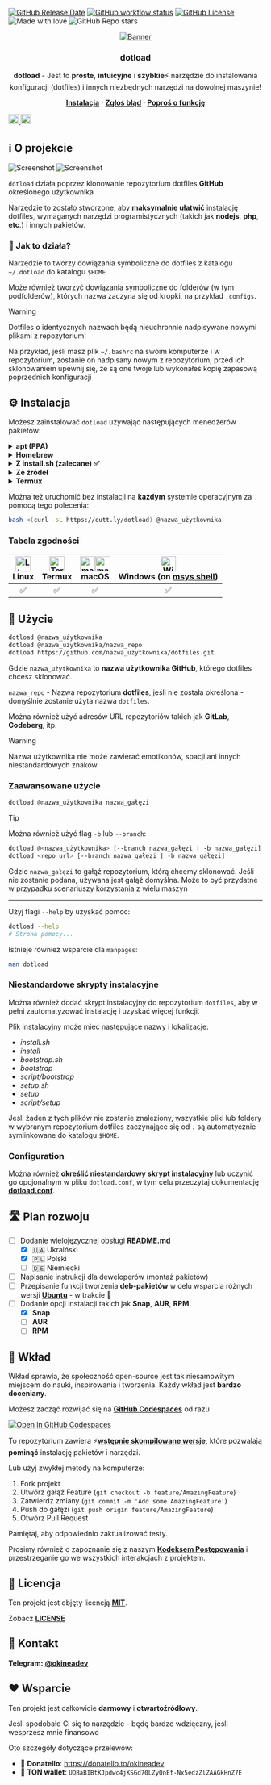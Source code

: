 <!-- markdownlint-disable no-inline-html first-line-h1 -->

[![GitHub Release Date][github-release-date]][github-release-page]
[![GitHub workflow status][github-workflow-status]][github-workflow-runs]
[![GitHub License][github-license]](../../LICENSE)
![Made with love][made-with-love]
![GitHub Repo stars][github-stars]

<!-- PROJECT LOGO -->
<div align="center">
  <a href="https://github.com/cli-stuff/dotload">
    <!-- https://docs.github.com/en/get-started/writing-on-github/getting-started-with-writing-and-formatting-on-github/basic-writing-and-formatting-syntax#specifying-the-theme-an-image-is-shown-to -->
    <picture>
      <source media="(prefers-color-scheme: dark)" srcset="../../public/banner-dark.png" alt="Banner">
      <source media="(prefers-color-scheme: light)" srcset="../../public/banner-light.png" alt="Banner">
      <img src="../../public/banner-dark.png" alt="Banner">
    </picture>
  </a>

  <h3 align="center">dotload</h3>

  <p align="center">
    <p>
    <b>dotload</b> - Jest to <b>proste</b>, <b>intuicyjne</b> i <b>szybkie</b>⚡ narzędzie do instalowania konfiguracji (dotfiles) i innych niezbędnych narzędzi na dowolnej maszynie!
    </p>
    <a href="#%EF%B8%8F-Instalacja"><b>Instalacja</b></a>
    ·
    <a href="https://github.com/cli-stuff/dotload/issues/new?labels=bug&template=bug_report.md"><b>Zgłoś błąd</b></a>
    ·
    <a href="https://github.com/cli-stuff/dotload/issues/new?labels=enhancement&template=feature_request.md"><b>Poproś o funkcję</b></a>
</div>

<a href="../../README.md"><img
  height="20"
  src="../../public/flag-us.png"
  alt="English">
</a>
<a href="../uk_UA/README.md"><img
  height="20"
  src="../../public/flag-ua.png"
  alt="Ukrainian">
</a>

## ℹ️ O projekcie

![Screenshot](../../public/screenshot-dark.png#gh-dark-mode-only)
![Screenshot](../../public/screenshot-light.png#gh-light-mode-only)

`dotload` działa poprzez klonowanie repozytorium dotfiles **GitHub** określonego użytkownika

Narzędzie to zostało stworzone, aby **maksymalnie ułatwić** instalację dotfiles, wymaganych narzędzi programistycznych (takich jak **nodejs**, **php**, **etc**.) i innych pakietów.

### 🤔 Jak to działa?

Narzędzie to tworzy dowiązania symboliczne do dotfiles z katalogu `~/.dotload` do katalogu `$HOME`

Może również tworzyć dowiązania symboliczne do folderów (w tym podfolderów), których nazwa zaczyna się od kropki, na przykład `.configs`.

> [!WARNING]
> Dotfiles o identycznych nazwach będą nieuchronnie nadpisywane nowymi plikami z repozytorium!

Na przykład, jeśli masz plik `~/.bashrc` na swoim komputerze i w repozytorium, zostanie on nadpisany nowym z repozytorium, przed ich sklonowaniem upewnij się, że są one twoje lub wykonałeś kopię zapasową poprzednich konfiguracji

## ⚙️ Instalacja

Możesz zainstalować `dotload` używając następujących menedżerów pakietów:

<details>
  <summary><b>apt (PPA)</b></summary>
  <br/>

  Dzięki tej metodzie będziesz również otrzymywać dalsze aktualizacje

  ```bash
  sudo add-apt-repository ppa:salumin/tools
  sudo apt update
  sudo apt install dotload
  ```

</details>

<details>
  <summary><b>Homebrew</b></summary>
  <br/>

  Za pomocą [**brew**](https://brew.sh/) można zainstalować to narzędzie na **macOS** (a także **Linux**)

  > ℹ️ Uwaga: Jeśli nie masz zainstalowanego [**brew**](https://brew.sh/), zainstaluj go **teraz** za pomocą tego polecenia:

  ```bash
  /bin/bash -c "$(curl -fsSL https://raw.githubusercontent.com/Homebrew/install/HEAD/install.sh)"
  ```

  <hr/>

  📥 **Instalacja**:

  ```bash
  brew tap okineadev/dotload
  brew install dotload
  ```

</details>

<details>
  <summary><b>Z install.sh (zalecane) ✅</b></summary>
  <br/>

  Dzięki tej metodzie można zainstalować **dotload** na prawie **każdym systemie**, włączając w to **Termux**

  📥 **Instalacja**:

  ```bash
  curl -sL https://cutt.ly/dotload-install | bash
  ```

  🗑️ **Deinstalacja**:

  ```bash
  sudo rm $PREFIX/bin/dotload && hash -r
  ```

  > ℹ️ Note: Jeśli chcesz usunąć to narzędzie z **Termux**, musisz uruchomić powyższe polecenie bez `sudo`

</details>

<details>
  <summary><b>Ze źródeł</b></summary>
  <br/>

  Dzięki tej metodzie można łatwo zmodyfikować instalację i mieć pewność bezpieczeństwa.

  Kroki instalacji ze źródeł:

  1. Sklonuj repozytorium

  ``bash
  git clone <https://github.com/cli-stuff/dotload.git> --depth=1

  ```

  2. Przejdź do folderu projektu

  ``bash
  cd dotload
  ```

  3. Zainstaluj narzędzia

  Jeśli nie masz zainstalowanego `make', musisz go zainstalować:

  ``bash
  sudo apt install make

  ```

  Istnieje również wsparcie dla [**task**](https://taskfile.dev/).

  📥 **Instalacja**:

  ```bash
  make install
  ```

  > 💡 Wskazówka: Jeśli wolisz używać bardziej nowoczesnego [**task**](https://taskfile.dev/) zamiast [**GNU make**](https://www.gnu.org/software/make/) , możesz użyć tego polecenia:

  ```bash
  task install
  ```

  🗑️ **Odinstalowywanie**:

  ```bash
  make uninstall
  # Or
  task uninstall
  ```

</details>

<details>
  <summary><b>Termux</b></summary>
  <br/>

  Dzięki tej metodzie będziesz również otrzymywać dalsze aktualizacje

  ```bash
  # Add Termux User Repository
  pkg install tur-repo
  pkg update && pkg install dotload
  ```

</details>

Można też uruchomić bez instalacji na **każdym** systemie operacyjnym za pomocą tego polecenia:

```bash
bash <(curl -sL https://cutt.ly/dotload) @nazwa_użytkownika
```

### Tabela zgodności

| <div><img src="https://upload.wikimedia.org/wikipedia/commons/f/f1/Icons8_flat_linux.svg" alt="Linux logo" width="30"/></div> **Linux** | <div><img src="https://upload.wikimedia.org/wikipedia/commons/b/b5/Termux.svg" alt="Termux logo" width="30"/></div> **Termux** | <div><img src="../../public/macos-dark-logo.svg#gh-light-mode-only" alt="macOS logo" width="30"/><img src="../../public/macos-light-logo.svg#gh-dark-mode-only" alt="macOS logo" width="30"/></div> **macOS** | <div><img src="https://github.com/cli-stuff/dotload/assets/81070564/99544c04-51e7-41b5-95f7-0828cfc97617" alt="Windows logo" width="30"/></div> **Windows** (on [msys shell](https://www.msys2.org/)) |
| :-: | :-: | :-: | :-: |
| ✅ | ✅ | ✅ | ✅ |

## 🚀 Użycie

```bash
dotload @nazwa_użytkownika
dotload @nazwa_użytkownika/nazwa_repo
dotload https://github.com/nazwa_użytkownika/dotfiles.git
```

Gdzie `nazwa_użytkownika` to **nazwa użytkownika GitHub**, którego dotfiles chcesz sklonować.

`nazwa_repo` - Nazwa repozytorium **dotfiles**, jeśli nie została określona - domyślnie zostanie użyta nazwa `dotfiles`.

Można również użyć adresów URL repozytoriów takich jak **GitLab**, **Codeberg**, itp.

> [!WARNING]
> Nazwa użytkownika nie może zawierać emotikonów, spacji ani innych niestandardowych znaków.

### Zaawansowane użycie

```bash
dotload @nazwa_użytkownika nazwa_gałęzi
```

> [!TIP]
> Można również użyć flag `-b` lub `--branch`:

```bash
dotload @<nazwa_użytkownika> [--branch nazwa_gałęzi | -b nazwa_gałęzi]
dotload <repo_url> [--branch nazwa_gałęzi | -b nazwa_gałęzi]
```

Gdzie `nazwa_gałęzi` to gałąź repozytorium, którą chcemy sklonować. Jeśli nie zostanie podana, używana jest gałąź domyślna. Może to być przydatne w przypadku scenariuszy korzystania z wielu maszyn

---

Użyj flagi `--help` by uzyskać pomoc:

```bash
dotload --help
# Strona pomocy...
```

Istnieje również wsparcie dla `manpages`:

```bash
man dotload
```

### Niestandardowe skrypty instalacyjne

Można również dodać skrypt instalacyjny do repozytorium `dotfiles`, aby w pełni zautomatyzować instalację i uzyskać więcej funkcji.

Plik instalacyjny może mieć następujące nazwy i lokalizacje:

- _install.sh_
- _install_
- _bootstrap.sh_
- _bootstrap_
- _script/bootstrap_
- _setup.sh_
- _setup_
- _script/setup_

Jeśli żaden z tych plików nie zostanie znaleziony, wszystkie pliki lub foldery w wybranym repozytorium dotfiles zaczynające się od `.` są automatycznie symlinkowane do katalogu `$HOME`.

### Configuration

Można również **określić niestandardowy skrypt instalacyjny**
lub uczynić go opcjonalnym w pliku `dotload.conf`, w tym celu przeczytaj dokumentację [**dotload.conf**](dotload_conf.md).

## 🛣️ Plan rozwoju

- [ ] Dodanie wielojęzycznej obsługi **README.md**
  - [x] 🇺🇦 Ukraiński
  - [x] 🇵🇱 Polski
  - [ ] 🇩🇪 Niemiecki
- [ ] Napisanie instrukcji dla deweloperów (montaż pakietów)
- [ ] Przepisanie funkcji tworzenia **deb-pakietów** w celu wsparcia różnych wersji [**Ubuntu**](https://ubuntu.com/) - w trakcie 🚧
- [ ] Dodanie opcji instalacji takich jak **Snap**, **AUR**, **RPM**.
  - [x] **Snap**
  - [ ] **AUR**
  - [ ] **RPM**

## 🤝 Wkład

Wkład sprawia, że społeczność open-source jest tak niesamowitym miejscem do nauki, inspirowania i tworzenia. Każdy wkład jest **bardzo doceniany**.

Możesz zacząć rozwijać się na [**GitHub Codespaces**][codespaces-link] od razu

[![Open in GitHub Codespaces](https://github.com/codespaces/badge.svg)](https://codespaces.new/cli-stuff/dotload?quickstart=1)

To repozytorium zawiera ⚡[**wstępnie skompilowane wersje**][about-prebuilds], które pozwalają **pominąć** instalację pakietów i narzędzi.

Lub użyj zwykłej metody na komputerze:

1. Fork projekt
2. Utwórz gałąź Feature (`git checkout -b feature/AmazingFeature`)
3. Zatwierdź zmiany (`git commit -m 'Add some AmazingFeature'`)
4. Push do gałęzi (`git push origin feature/AmazingFeature`)
5. Otwórz Pull Request

Pamiętaj, aby odpowiednio zaktualizować testy.

Prosimy również o zapoznanie się z naszym [**Kodeksem Postępowania**](../../CODE_OF_CONDUCT.md) i przestrzeganie go we wszystkich interakcjach z projektem.

## 📝 Licencja

Ten projekt jest objęty licencją [**MIT**][mit-license-link].

Zobacz [**LICENSE**](../../LICENSE)

## 📨 Kontakt

**Telegram:** [**@okineadev**][telegram-link]

## ❤️ Wsparcie

Ten projekt jest całkowicie **darmowy** i **otwartoźródłowy**.

Jeśli spodobało Ci się to narzędzie - będę bardzo wdzięczny, jeśli wesprzesz mnie finansowo

Oto szczegóły dotyczące przelewów:

- 🍩 **Donatello**: <https://donatello.to/okineadev>
- 💎 **TON wallet**: `UQBaBIBtKJpdwc4jKSGd70LZyQnEf-Nx5edzZlZAAGkHnZ7E`

[github-release-date]: https://img.shields.io/github/release-date/cli-stuff/dotload
[github-release-page]: https://github.com/cli-stuff/dotload/releases/latest
[github-workflow-status]: https://github.com/cli-stuff/dotload/actions/workflows/release.yml/badge.svg
[github-workflow-runs]: https://github.com/cli-stuff/dotload/actions/workflows/release.yml
[github-license]: https://img.shields.io/github/license/cli-stuff/dotload
[made-with-love]: https://img.shields.io/badge/made_with-%E2%9D%A4%EF%B8%8F-white
[github-stars]: https://img.shields.io/github/stars/cli-stuff/dotload
[codespaces-link]: https://github.com/features/codespaces
[about-prebuilds]: https://docs.github.com/en/codespaces/prebuilding-your-codespaces/about-github-codespaces-prebuilds
[telegram-link]: https://t.me/okineadev 'Telegram link'
[mit-license-link]: https://opensource.org/license/MIT
